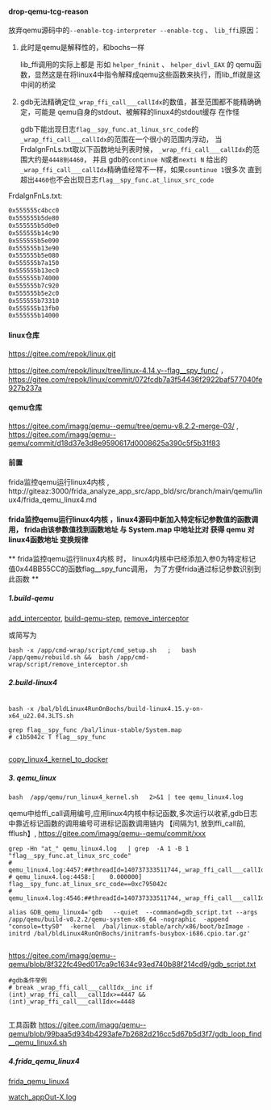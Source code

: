 #### drop-qemu-tcg-reason

放弃qemu源码中的```--enable-tcg-interpreter --enable-tcg``` 、 ```lib_ffi```原因：

1. 此时是qemu是解释性的，和bochs一样

    lib_ffi调用的实际上都是 形如 ```helper_fninit``` 、 ```helper_divl_EAX``` 的 qemu函数，显然这是在将linux4中指令解释成qemu这些函数来执行，而lib_ffi就是这中间的桥梁

2.  gdb无法精确定位```_wrap_ffi_call___callIdx```的数值，甚至范围都不能精确确定，可能是 qemu自身的stdout、被解释的linux4的stdout缓存 在作怪

    gdb下能出现日志```flag__spy_func.at_linux_src_code```的```_wrap_ffi_call___callIdx```的范围在一个很小的范围内浮动， 当FrdaIgnFnLs.txt取以下函数地址列表时候， ```_wrap_ffi_call___callIdx```的范围大约是```4448到4460```， 并且 gdb的```continue N```或者```nexti N``` 给出的```_wrap_ffi_call___callIdx```精确值经常不一样，如果```countinue 1```很多次 直到超出```4460```也不会出现日志```flag__spy_func.at_linux_src_code```





FrdaIgnFnLs.txt: 
```txt
0x555555c4bcc0
0x555555b5de80
0x555555b5d0e0
0x555555b14c90
0x555555b5e090
0x555555b13e90
0x555555b5e080
0x555555b7a150
0x555555b13ec0
0x555555b74000
0x555555b7c920
0x555555b5e2c0
0x555555b73310
0x555555b13fb0
0x555555b14000

```

#### linux仓库

https://gitee.com/repok/linux.git



https://gitee.com/repok/linux/tree/linux-4.14.y--flag__spy_func/  ， https://gitee.com/repok/linux/commit/072fcdb7a3f54436f2922baf577040fe927b237a

#### qemu仓库


https://gitee.com/imagg/qemu--qemu/tree/qemu-v8.2.2-merge-03/  ,  https://gitee.com/imagg/qemu--qemu/commit/d18d37e3d8e9590617d0008625a390c5f5b31f83
 



#### 前置
frida监控qemu运行linux4内核 , http://giteaz:3000/frida_analyze_app_src/app_bld/src/branch/main/qemu/linux4/frida_qemu_linux4.md


#### frida监控qemu运行linux4内核 ，linux4源码中新加入特定标记参数值的函数调用， frida由该参数值找到函数地址 与 System.map 中地址比对 获得 qemu 对 linux4函数地址 变换规律

** frida监控qemu运行linux4内核 时，  linux4内核中已经添加入参0为特定标记值0x44BB55CC的函数flag__spy_func调用， 为了方便frida通过标记参数识别到此函数 **

##### 1.build-qemu
[add_interceptor](http://giteaz:3000/frida_analyze_app_src/app_bld/src/branch/main/cmd-wrap.md#add_interceptor),
[build-qemu-step](http://giteaz:3000/frida_analyze_app_src/app_bld/src/branch/main/qemu/readme.md#build-qemu-step),
[remove_interceptor](http://giteaz:3000/frida_analyze_app_src/app_bld/src/branch/main/cmd-wrap.md#remove_interceptor)

或简写为
```shell
bash -x /app/cmd-wrap/script/cmd_setup.sh   ;   bash  /app/qemu/rebuild.sh &&  bash /app/cmd-wrap/script/remove_interceptor.sh
```
##### 2.build-linux4
```shell

bash -x /bal/bldLinux4RunOnBochs/build-linux4.15.y-on-x64_u22.04.3LTS.sh

grep flag__spy_func /bal/linux-stable/System.map 
# c1b5042c T flag__spy_func


```


[copy_linux4_kernel_to_docker](http://giteaz:3000/frida_analyze_app_src/app_bld/src/branch/main/qemu/linux4/frida_qemu_linux4.md#copy_linux4_kernel_to_docker)



##### 3. qemu_linux
```shell
bash  /app/qemu/run_linux4_kernel.sh   2>&1 | tee qemu_linux4.log
```


qemu中给ffi_call调用编号,应用linux4内核中标记函数,多次运行以收紧,gdb日志中靠近标记函数的调用编号可进标记函数调用链内  【间隔为1, 放到ffi_call前, fflush】,  https://gitee.com/imagg/qemu--qemu/commit/xxx

```shell
grep -Hn "at_" qemu_linux4.log   | grep  -A 1 -B 1  "flag__spy_func.at_linux_src_code"
# qemu_linux4.log:4457:##threadId=140737333511744,_wrap_ffi_call___callIdx.at_qemu_src_code=4432
# qemu_linux4.log:4458:[    0.000000] flag__spy_func.at_linux_src_code==0xc795042c
# qemu_linux4.log:4546:##threadId=140737333511744,_wrap_ffi_call___callIdx.at_qemu_src_code=4433

```


```shell
alias GDB_qemu_linux4='gdb   --quiet  --command=gdb_script.txt --args /app/qemu/build-v8.2.2/qemu-system-x86_64 -nographic  -append "console=ttyS0"  -kernel  /bal/linux-stable/arch/x86/boot/bzImage -initrd /bal/bldLinux4RunOnBochs/initramfs-busybox-i686.cpio.tar.gz'


```

 https://gitee.com/imagg/qemu--qemu/blob/8f322fc49ed017ca9c1634c93ed740b88f214cd9/gdb_script.txt



```shell
#gdb条件举例
# break _wrap_ffi_call___callIdx__inc if (int)_wrap_ffi_call___callIdx>=4447 && (int)_wrap_ffi_call___callIdx<=4448


```

工具函数
https://gitee.com/imagg/qemu--qemu/blob/99baa5d934b4293afe7b2682d216cc5d67b5d3f7/gdb_loop_find__qemu_linux4.sh


##### 4.frida_qemu_linux4
[frida_qemu_linux4](http://giteaz:3000/frida_analyze_app_src/app_bld/src/branch/main/qemu/linux4/frida_qemu_linux4.md#frida_qemu_linux4)

[watch_appOut-X.log](http://giteaz:3000/frida_analyze_app_src/app_bld/src/branch/main/qemu/linux4/frida_qemu_linux4_ignoreHugeFunc.md#watch_appout-xlog)
